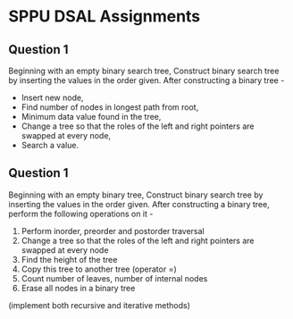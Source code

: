 # SPPU DSAL Assignments

## Question 1

Beginning with an empty binary search tree, Construct binary search tree by inserting
the values in the order given. After constructing a binary tree -
- Insert new node, 
- Find number of nodes in longest path from root, 
- Minimum data value found in the tree, 
- Change a tree so that the roles of the left and right pointers are swapped at every node, 
- Search a value.

## Question 1

Beginning with an empty binary tree, Construct binary search tree by inserting
the values in the order given. After constructing a binary tree, perform the
following operations on it -
1. Perform inorder, preorder and postorder traversal
2. Change a tree so that the roles of the left and right pointers are swapped at every node
3. Find the height of the tree
4. Copy this tree to another tree (operator =)
5. Count number of leaves, number of internal nodes
6. Erase all nodes in a binary tree

(implement both recursive and iterative methods)
